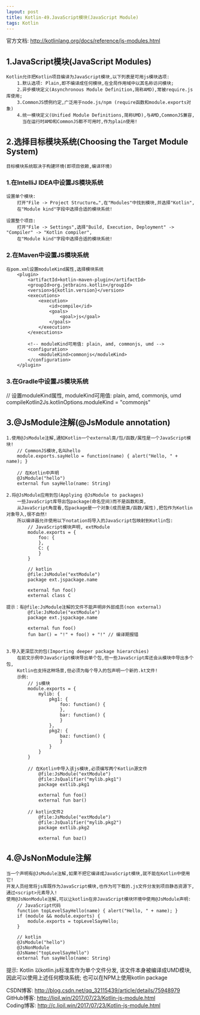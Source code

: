 ```yaml
---
layout: post
title: Kotlin-49.JavaScript模块(JavaScript Module)
tags: Kotlin
---
```

官方文档: http://kotlinlang.org/docs/reference/js-modules.html

## 1.JavaScript模块(JavaScript Modules)
    Kotlin允许把Kotlin项目编译为JavaScript模块,以下列表是可用js模块选项:
        1.默认选项: Plain,即不编译成任何模块,在全局作用域中以其名称访问模块;
        2.异步模块定义(Asynchronous Module Definition,简称AMD),常被require.js库使用;
        3.CommonJS惯例约定,广泛用于node.js/npm (require函数和module.exports对象)
        4.统一模块定义(Unified Module Definitions,简称UMD),与AMD,CommonJS兼容,
          当在运行时AMD和CommonJS都不可用时,作为plain使用!

## 2.选择目标模块系统(Choosing the Target Module System)
    目标模块系统取决于构建环境(即项目依赖,编译环境)

### 1.在IntelliJ IDEA中设置JS模块系统
    设置单个模块:
        打开"File -> Project Structure…",在"Modules"中找到模块,并选择"Kotlin",
        在"Module kind"字段中选择合适的模块系统!

    设置整个项目:
        打开"File -> Settings",选择"Build, Execution, Deployment" -> "Compiler" -> "Kotlin compiler",
        在"Module kind"字段中选择合适的模块系统!

### 2.在Maven中设置JS模块系统
    在pom.xml设置moduleKind属性,选择模块系统
        <plugin>
            <artifactId>kotlin-maven-plugin</artifactId>
            <groupId>org.jetbrains.kotlin</groupId>
            <version>${kotlin.version}</version>
            <executions>
                <execution>
                    <id>compile</id>
                    <goals>
                        <goal>js</goal>
                    </goals>
                </execution>
            </executions>

            <!-- moduleKind可用值: plain, amd, commonjs, umd -->
            <configuration>
                <moduleKind>commonjs</moduleKind>
            </configuration>          
        </plugin>

### 3.在Gradle中设置JS模块系统
   // 设置moduleKind属性, moduleKind可用值: plain, amd, commonjs, umd
    compileKotlin2Js.kotlinOptions.moduleKind = "commonjs"

## 3.@JsModule注解(@JsModule annotation)
    1.使用@JsModule注解,通知Kotlin一个external类/包/函数/属性是一个JavaScript模块!    
        // CommonJS模块,名叫hello
        module.exports.sayHello = function(name) { alert("Hello, " + name); }

        // 在Kotlin中声明
        @JsModule("hello")
        external fun sayHello(name: String)

    2.将@JsModule应用到包(Applying @JsModule to packages)
        一些JavaScript库导出包package(命名空间)而不是函数和类,
        从JavaScript角度看,包package是一个对象(成员是类/函数/属性),把包作为Kotlin对象导入,很不自然! 
        所以编译器允许使用以下notation将导入的JavaScript包映射到Kotlin包:
            // JavaScript模块声明, extModule
            module.exports = {
                foo: {                
                },
                C: {                
                }
            }

            // kotlin
            @file:JsModule("extModule")
            package ext.jspackage.name

            external fun foo()
            external class C

    提示：有@file:JsModule注解的文件不能声明非外部成员(non external)
            @file:JsModule("extModule")
            package ext.jspackage.name

            external fun foo()
            fun bar() = "!" + foo() + "!" // 编译期报错


    3.导入更深层次的包(Importing deeper package hierarchies)
        在前文示例中JavaScript模块导出单个包,但一些JavaScript库还会从模块中导出多个包,
        Kotlin也支持这种场景,但必须为每个导入的包声明一个新的.kt文件! 
        示例:
            // js模块
            module.exports = {
                mylib: {
                    pkg1: {
                        foo: function() {                        
                        },
                        bar: function() {                        
                        }
                    },
                    pkg2: {
                        baz: function() {                        
                        }
                    }
                }
            }

            // 在Kotlin中导入该js模块,必须编写两个Kotlin源文件
                @file:JsModule("extModule")
                @file:JsQualifier("mylib.pkg1")
                package extlib.pkg1

                external fun foo()
                external fun bar()

            // kotlin文件2
                @file:JsModule("extModule")
                @file:JsQualifier("mylib.pkg2")
                package extlib.pkg2

                external fun baz()

## 4.@JsNonModule注解
    当一个声明有@JsModule注解,如果不把它编译成JavaScript模块,就不能在Kotlin中使用它! 
    开发人员经常将js库既作为JavaScript模块,也作为可下载的.js文件分发到项目静态资源下,通过<script>元素导入! 
    使用@JsNonModule注解,可以让kotlin在非JavaScript模块环境中使用@JsModule声明:
        // JavaScript代码
        function topLevelSayHello(name) { alert("Hello, " + name); }
        if (module && module.exports) {
            module.exports = topLevelSayHello;
        }

        // kotlin
        @JsModule("hello")
        @JsNonModule
        @JsName("topLevelSayHello")
        external fun sayHello(name: String)

提示:
    Kotlin 以kotlin.js标准库作为单个文件分发, 该文件本身被编译成UMD模块,因此可以使用上述任何模块系统;
    也可以在NPM上使用kotlin package
            
CSDN博客: http://blog.csdn.net/qq_32115439/article/details/75948979   
GitHub博客: http://lioil.win/2017/07/23/Kotlin-js-module.html   
Coding博客: http://c.lioil.win/2017/07/23/Kotlin-js-module.html